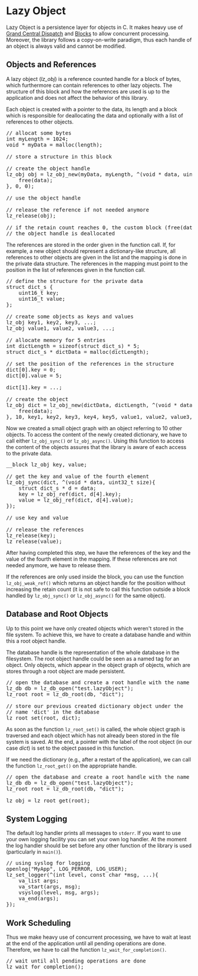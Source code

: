# Lazy Object

Lazy Object is a persistence layer for objects in C. It makes heavy use of [Grand Central Dispatch][gcd] and [Blocks][blocks] to allow concurrent processing. Moreover, the library follows a copy-on-write paradigm, thus each handle of an object is always valid and cannot be modified.

## Objects and References

A lazy object (*lz_obj*) is a reference counted handle for a block of bytes, which furthermore can contain references to other lazy objects. The structure of this block and how the references are used is up to the application and does not affect the behavior of this library.

Each object is created with a pointer to the data, its length and a block which is responsible for deallocating the data and optionally with a list of references to other objects.

<pre>
// allocat some bytes
int myLength = 1024;
void * myData = malloc(length);

// store a structure in this block

// create the object handle
lz_obj obj = lz_obj_new(myData, myLength, ^(void * data, uint32_t size){
    free(data);
}, 0, 0);

// use the object handle

// release the reference if not needed anymore
lz_release(obj);

// if the retain count reaches 0, the custom block (free(data);) is called and
// the object handle is deallocated
</pre>

The references are stored in the order given in the function call. If, for example, a new object should represent a dictionary-like structure, all references to other objects are given in the list and the mapping is done in the private data structure. The references in the mapping must point to the position in the list of references given in the function call.

<pre>
// define the structure for the private data
struct dict_s {
    uint16_t key;
    uint16_t value;
};

// create some objects as keys and values
lz_obj key1, key2, key3, ...;
lz_obj value1, value2, value3, ...;

// allocate memory for 5 entries
int dictLength = sizeof(struct dict_s) * 5;
struct dict_s * dictData = malloc(dictLength);

// set the position of the references in the structure
dict[0].key = 0;
dict[0].value = 5;

dict[1].key = ...;

// create the object
lz_obj dict = lz_obj_new(dictData, dictLength, ^(void * data, uint32_t size){
    free(data);
}, 10, key1, key2, key3, key4, key5, value1, value2, value3, value4, value5);
</pre>

Now we created a small object graph with an object referring to 10 other objects. To access the content of the newly created dictionary, we have to call either `lz_obj_sync()` or `lz_obj_async()`. Using this function to access the content of the objects assures that the library is aware of each access to the private data.

<pre>
__block lz_obj key, value;

// get the key and value of the fourth element
lz_obj_sync(dict, ^(void * data, uint32_t size){
    struct dict_s * d = data;
    key = lz_obj_ref(dict, d[4].key);
    value = lz_obj_ref(dict, d[4].value);
});

// use key and value

// release the references
lz_release(key);
lz_release(value);
</pre>

After having completed this step, we have the references of the key and the value of the fourth element in the mapping. If these references are not needed anymore, we have to release them.

If the references are only used inside the block, you can use the function `lz_obj_weak_ref()` which returns an object handle for the position without increasing the retain count (it is not safe to call this function outside a block handled by `lz_obj_sync()` or `lz_obj_async()` for the same object).

## Database and Root Objects

Up to this point we have only created objects which weren't stored in the file system. To achieve this, we have to create a database handle and within this a root object handle.

The database handle is the representation of the whole database in the filesystem. The root object handle could be seen as a named tag for an object. Only objects, which appear in the object graph of objects, which are stores through a root object are made persistent.

<pre>
// open the database and create a root handle with the name 'dict'.
lz_db db = lz_db_open("test.lazyObject");
lz_root root = lz_db_root(db, "dict");

// store our previous created dictionary object under the
// name 'dict' in the database
lz_root_set(root, dict);
</pre>

As soon as the function `lz_root_set()` is called, the whole object graph is traversed and each object which has not already been stored in the file system is saved. At the end, a pointer with the label of the root object (in our case *dict*) is set to the object passed in this function.

If we need the dictionary (e.g., after a restart of the application), we can call the function `lz_root_get()` on the appropriate handle.

<pre>
// open the database and create a root handle with the name 'dict'.
lz_db db = lz_db_open("test.lazyObject");
lz_root root = lz_db_root(db, "dict");

lz_obj = lz_root_get(root);
</pre>

## System Logging

The default log handler prints all messages to `stderr`. If you want to use your own logging facility you can set your own log handler. At the moment the log handler should be set before any other function of the library is used (particularly in `main()`).

<pre>
// using syslog for logging
openlog("MyApp", LOG_PERROR, LOG_USER);
lz_set_logger(^(int level, const char *msg, ...){
    va_list args;
    va_start(args, msg);
    vsyslog(level, msg, args);
    va_end(args);
});
</pre>

## Work Scheduling

Thus we make heavy use of concurrent processing, we have to wait at least at the end of the application until all pending operations are done. Therefore, we have to call the function `lz_wait_for_completion()`.

<pre>
// wait until all pending operations are done
lz_wait_for_completion();
</pre>

[gcd]: http://developer.apple.com/mac/library/documentation/Performance/Reference/GCD_libdispatch_Ref/Reference/reference.html "Grand Central Dispatch"
[blocks]:http://developer.apple.com/mac/library/documentation/Cocoa/Conceptual/Blocks/Articles/00_Introduction.html "Blocks"
